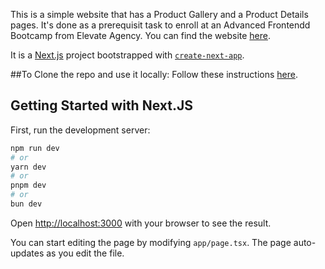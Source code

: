 This is a simple website that has a Product Gallery and a Product Details pages. It's done as a prerequisit task to enroll at an Advanced Frontendd Bootcamp from Elevate Agency.
You can find the website [here](https://razan-mahmoud.github.io/elevate-task/).

It is a [Next.js](https://nextjs.org) project bootstrapped with [`create-next-app`](https://nextjs.org/docs/app/api-reference/cli/create-next-app).

##To Clone the repo and use it locally:
Follow these instructions [here](https://docs.github.com/en/repositories/creating-and-managing-repositories/cloning-a-repository).

## Getting Started with Next.JS

First, run the development server:

```bash
npm run dev
# or
yarn dev
# or
pnpm dev
# or
bun dev
```

Open [http://localhost:3000](http://localhost:3000) with your browser to see the result.

You can start editing the page by modifying `app/page.tsx`. The page auto-updates as you edit the file.


